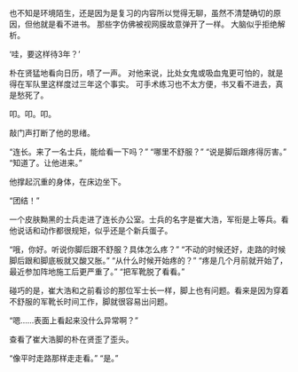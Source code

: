 也不知是环境陌生，还是因为是复习的内容所以觉得无聊，虽然不清楚确切的原因，但他就是看不进书。
那些字仿佛被视网膜故意弹开了一样。
大脑似乎拒绝解析。

‘哇，要这样待3年？’

朴在贤猛地看向日历，啧了一声。
对他来说，比处女鬼或吸血鬼更可怕的，就是得在军队里这样度过三年这个事实。
可手术练习也不太方便，书又看不进去，真是愁死了。

叩。叩。叩。

敲门声打断了他的思绪。

“连长。来了一名士兵，能给看一下吗？”
“哪里不舒服？”
“说是脚后跟疼得厉害。”
“知道了。让他进来。”

他撑起沉重的身体，在床边坐下。

“团结！”

一个皮肤黝黑的士兵走进了连长办公室。士兵的名字是崔大浩，军衔是上等兵。看他说话和动作都很规矩，似乎还是个新兵蛋子。

“哦，你好。听说你脚后跟不舒服？具体怎么疼？”
“不动的时候还好，走路的时候脚后跟和脚底板就又酸又胀。”
“从什么时候开始疼的？”
“疼是几个月前就开始了，最近参加阵地施工后更严重了。”
“把军靴脱了看看。”

碰巧的是，崔大浩和之前看诊的那位军士长一样，脚上也有问题。看来是因为穿着不舒服的军靴长时间工作，脚就很容易出问题。

“嗯……表面上看起来没什么异常啊？”

查看了崔大浩脚的朴在贤歪了歪头。

“像平时走路那样走走看。”
“是。”